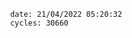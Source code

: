 

                date: 21/04/2022 05:20:32
                cycles: 30660

                         